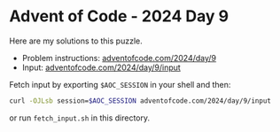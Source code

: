 # Advent of Code - 2024 Day 9
Here are my solutions to this puzzle.

* Problem instructions: [adventofcode.com/2024/day/9](https://adventofcode.com/2024/day/9)
* Input: [adventofcode.com/2024/day/9/input](https://adventofcode.com/2024/day/9/input)

Fetch input by exporting `$AOC_SESSION` in your shell and then:
```bash
curl -OJLsb session=$AOC_SESSION adventofcode.com/2024/day/9/input
```

or run `fetch_input.sh` in this directory.
